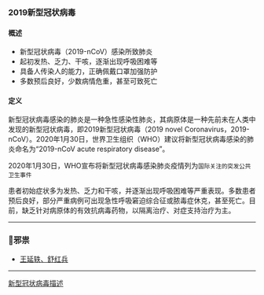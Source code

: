 ### 2019新型冠状病毒

#### 概述

- 新型冠状病毒（2019-nCoV）感染所致肺炎
- 起初发热、乏力、干咳，逐渐出现呼吸困难等
- 具备人传染人的能力，正确佩戴口罩加强防护
- 多数预后良好，少数病情危重，甚至可致死亡

#### 定义

新型冠状病毒感染的肺炎是一种急性感染性肺炎，其病原体是一种先前未在人类中发现的新型冠状病毒，即2019新型冠状病毒（2019 novel Coronavirus，2019-nCoV）。2020年1月30日，世界卫生组织（WHO）建议将新型冠状病毒感染的肺炎命名为“2019-nCoV acute respiratory disease”。

2020年1月30日，WHO宣布将新型冠状病毒感染肺炎疫情列为`国际关注的突发公共卫生事件`

患者初始症状多为发热、乏力和干咳，并逐渐出现呼吸困难等严重表现。多数患者预后良好，部分严重病例可出现急性呼吸窘迫综合征或脓毒症休克，甚至死亡。目前，缺乏针对病原体的有效抗病毒药物，以隔离治疗、对症支持治疗为主。

----

### 邪祟

- [王延轶、舒红兵](武汉病毒所-双黄连-邪祟)


----

[新型冠状病毒描述](https://baike.baidu.com/medicine/disease/%E6%96%B0%E5%9E%8B%E5%86%A0%E7%8A%B6%E7%97%85%E6%AF%92%E6%84%9F%E6%9F%93%E7%9A%84%E8%82%BA%E7%82%8E/24282048?tab=%E6%A6%82%E8%BF%B0)
